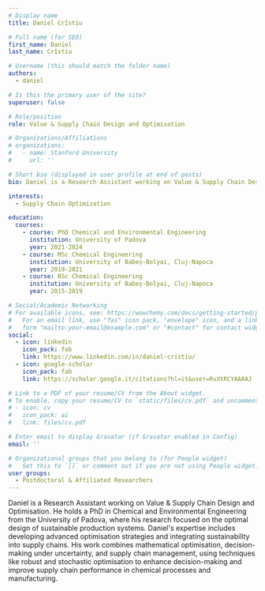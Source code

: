 ```yaml
---
# Display name
title: Daniel Crîstiu

# Full name (for SEO)
first_name: Daniel
last_name: Crîstiu

# Username (this should match the folder name)
authors:
  - daniel

# Is this the primary user of the site?
superuser: false

# Role/position
role: Value & Supply Chain Design and Optimisation

# Organizations/Affiliations
# organizations:
#   - name: Stanford University
#     url: ''

# Short bio (displayed in user profile at end of posts)
bio: Daniel is a Research Assistant working on Value & Supply Chain Design and Optimisation. He holds a PhD in Chemical and Environmental Engineering from the University of Padova, where his research focused on the optimal design of sustainable production systems. Daniel's expertise includes developing advanced optimisation strategies and integrating sustainability into supply chains. His work combines mathematical optimisation, decision-making under uncertainty, and supply chain management, using techniques like robust and stochastic optimisation to enhance decision-making and improve supply chain performance in chemical processes and manufacturing.

interests:
  - Supply Chain Optimization

education:
  courses:
    - course: PhD Chemical and Environmental Engineering
      institution: University of Padova
      year: 2021-2024
    - course: MSc Chemical Engineering
      institution: University of Babeș-Bolyai, Cluj-Napoca
      year: 2019-2021
    - course: BSc Chemical Engineering
      institution: University of Babeș-Bolyai, Cluj-Napoca
      year: 2015-2019

# Social/Academic Networking
# For available icons, see: https://wowchemy.com/docs/getting-started/page-builder/#icons
#   For an email link, use "fas" icon pack, "envelope" icon, and a link in the
#   form "mailto:your-email@example.com" or "#contact" for contact widget.
social:
  - icon: linkedin
    icon_pack: fab
    link: https://www.linkedin.com/in/daniel-cristiu/
  - icon: google-scholar
    icon_pack: fab
    link: https://scholar.google.it/citations?hl=it&user=RvXtRCYAAAAJ

# Link to a PDF of your resume/CV from the About widget.
# To enable, copy your resume/CV to `static/files/cv.pdf` and uncomment the lines below.
# - icon: cv
#   icon_pack: ai
#   link: files/cv.pdf

# Enter email to display Gravatar (if Gravatar enabled in Config)
email: ''

# Organizational groups that you belong to (for People widget)
#   Set this to `[]` or comment out if you are not using People widget.
user_groups:
  - Postdoctoral & Affiliated Researchers
---
```


Daniel is a Research Assistant working on Value & Supply Chain Design and Optimisation. He holds a PhD in Chemical and Environmental Engineering from the University of Padova, where his research focused on the optimal design of sustainable production systems. Daniel's expertise includes developing advanced optimisation strategies and integrating sustainability into supply chains. His work combines mathematical optimisation, decision-making under uncertainty, and supply chain management, using techniques like robust and stochastic optimisation to enhance decision-making and improve supply chain performance in chemical processes and manufacturing.